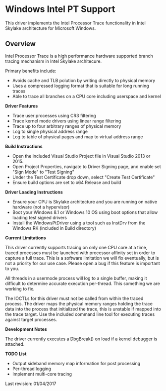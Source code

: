 Windows Intel PT Support 
========================
  
This driver implements the Intel Processor Trace functionality in Intel Skylake architecture for Microsoft Windows. 
  
Overview 
--------
  
Intel Processor Trace is a high performance hardware supported branch tracing mechanism in Intel Skylake architecure. 

Primary benefits include: 

* Avoids cache and TLB polution by writing directly to physical memory 
* Uses a compressed logging format that is suitable for long running traces 
* Able to trace all branches on a CPU core including userspace and kernel 

**Driver Features**

* Trace user processes using CR3 filtering
* Trace kernel mode drivers using linear range filtering
* Trace up to four arbitrary ranges of physical memory
* Log to single physical address range 
* Log to table of physical pages and map to virtual address range

**Build Instructions**

* Open the included Visual Studio Project file in Visual Studio 2013 or 2015.
* Open Project Properties, navigate to Driver Signing page, and enable set "Sign Mode" to "Test Signing" 
* Under the Test Certificate drop down, select "Create Test Certificate"
* Ensure build options are set to x64 Release and build

**Driver Loading Instructions**

* Ensure your CPU is Skylake architecture and you are running on native hardware (not a hypervisor)
* Boot your Windows 8.1 or Windows 10 OS using boot options that allow loading test signed drivers 
* Install the WindowsPtDriver using a tool such as InstDrv from the Windows RK (included in Build directory)

**Current Limitations**
 
This driver currently supports tracing on only one CPU core at a time, traced processes must be launched 
with processor affinity set in order to capture a full trace. This is a software limitation we will fix
eventually, but is not a priority for our use case. Please open a bug if this feature is important to you. 

All threads in a usermode process will log to a single buffer, making it difficult to determine accurate 
execution per-thread. This something we are working to fix.
 
The IOCTLs for this driver must not be called from within the traced process. The driver maps the 
physical memory ranges holding the trace data into the process that initialized the trace, this is
unstable if mapped into the trace target. Use the included command line tool for executing traces 
against target processes. 

   
**Development Notes**

The driver currently executes a DbgBreak() on load if a kernel debugger is attached. 


**TODO List**

* Output sideband memory map information for post processing
* Per-thread logging
* Implement multi-core tracing 


  
Last revision: 01/04/2017

